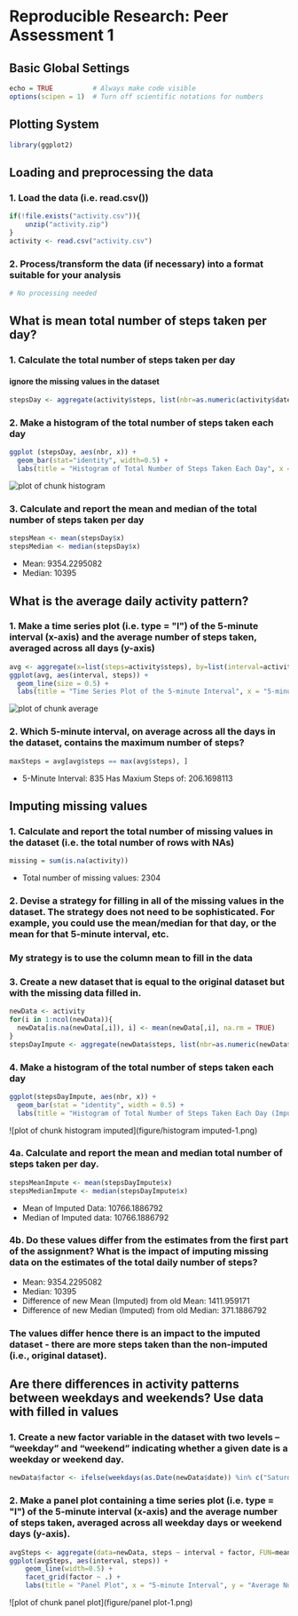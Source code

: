 
# Reproducible Research: Peer Assessment 1
## Basic Global Settings

```r
echo = TRUE          # Always make code visible
options(scipen = 1)  # Turn off scientific notations for numbers
```

## Plotting System

```r
library(ggplot2)
```

## Loading and preprocessing the data
### 1. Load the data (i.e. read.csv())

```r
if(!file.exists("activity.csv")){
    unzip("activity.zip")
}
activity <- read.csv("activity.csv")
```
### 2. Process/transform the data (if necessary) into a format suitable for your analysis

```r
# No processing needed
```

## What is mean total number of steps taken per day?
### 1. Calculate the total number of steps taken per day
#### ignore the missing values in the dataset

```r
stepsDay <- aggregate(activity$steps, list(nbr=as.numeric(activity$date), date=activity$date), FUN=sum, na.rm=TRUE)
```

### 2. Make a histogram of the total number of steps taken each day

```r
ggplot (stepsDay, aes(nbr, x)) + 
  geom_bar(stat="identity", width=0.5) +
  labs(title = "Histogram of Total Number of Steps Taken Each Day", x = "Day", y = "Total Number of Steps Taken Each Day")
```

![plot of chunk histogram](figure/histogram-1.png) 

### 3. Calculate and report the mean and median of the total number of steps taken per day

```r
stepsMean <- mean(stepsDay$x)
stepsMedian <- median(stepsDay$x)
```
* Mean: 9354.2295082
* Median:  10395

## What is the average daily activity pattern?
### 1. Make a time series plot (i.e. type = "l") of the 5-minute interval (x-axis) and the average number of steps taken, averaged across all days (y-axis)

```r
avg <- aggregate(x=list(steps=activity$steps), by=list(interval=activity$interval),  FUN=mean, na.rm=TRUE)
ggplot(avg, aes(interval, steps)) + 
  geom_line(size = 0.5) + 
  labs(title = "Time Series Plot of the 5-minute Interval", x = "5-minute Interval", y = "Average Number of Steps Taken")
```

![plot of chunk average](figure/average-1.png) 

### 2. Which 5-minute interval, on average across all the days in the dataset, contains the maximum number of steps?

```r
maxSteps = avg[avg$steps == max(avg$steps), ]
```

* 5-Minute Interval: 835 Has Maxium Steps of: 206.1698113

## Imputing missing values
### 1. Calculate and report the total number of missing values in the dataset (i.e. the total number of rows with NAs)

```r
missing = sum(is.na(activity))
```

* Total number of missing values: 2304

### 2. Devise a strategy for filling in all of the missing values in the dataset. The strategy does not need to be sophisticated. For example, you could use the mean/median for that day, or the mean for that 5-minute interval, etc.

### My strategy is to use the column mean to fill in the data 
### 3. Create a new dataset that is equal to the original dataset but with the missing data filled in.

```r
newData <- activity
for(i in 1:ncol(newData)){
  newData[is.na(newData[,i]), i] <- mean(newData[,i], na.rm = TRUE)
}
stepsDayImpute <- aggregate(newData$steps, list(nbr=as.numeric(newData$date), date=newData$date), FUN=sum)
```

### 4. Make a histogram of the total number of steps taken each day  


```r
ggplot(stepsDayImpute, aes(nbr, x)) + 
  geom_bar(stat = "identity", width = 0.5) + 
  labs(title = "Histogram of Total Number of Steps Taken Each Day (Imputed)", x = "Day", y = "Total Number of Steps")
```

![plot of chunk histogram imputed](figure/histogram imputed-1.png) 

### 4a. Calculate and report the mean and median total number of steps taken per day.

```r
stepsMeanImpute <- mean(stepsDayImpute$x)
stepsMedianImpute <- median(stepsDayImpute$x)
```
* Mean of Imputed Data: 10766.1886792
* Median of Imputed data:  10766.1886792

### 4b. Do these values differ from the estimates from the first part of the assignment? What is the impact of imputing missing data on the estimates of the total daily number of steps?

* Mean: 9354.2295082
* Median:  10395
* Difference of new Mean (Imputed) from old Mean: 1411.959171
* Difference of new Median (Imputed) from old Median: 371.1886792

### The values differ hence there is an impact to the imputed dataset - there are more steps taken than the non-imputed (i.e., original dataset).

## Are there differences in activity patterns between weekdays and weekends? Use data with filled in values

### 1. Create a new factor variable in the dataset with two levels – “weekday” and “weekend” indicating whether a given date is a weekday or weekend day.

```r
newData$factor <- ifelse(weekdays(as.Date(newData$date)) %in% c("Saturday", "Sunday"), "weekend", "weekday")
```


### 2. Make a panel plot containing a time series plot (i.e. type = "l") of the 5-minute interval (x-axis) and the average number of steps taken, averaged across all weekday days or weekend days (y-axis). 

```r
avgSteps <- aggregate(data=newData, steps ~ interval + factor, FUN=mean)
ggplot(avgSteps, aes(interval, steps)) + 
    geom_line(width=0.5) + 
    facet_grid(factor ~ .) +
    labs(title = "Panel Plot", x = "5-minute Interval", y = "Average Number of Steps Taken")
```

![plot of chunk panel plot](figure/panel plot-1.png) 



